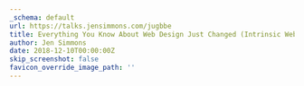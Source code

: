```yaml
---
_schema: default
url: https://talks.jensimmons.com/jugbbe
title: Everything You Know About Web Design Just Changed (Intrinsic Web Design)
author: Jen Simmons
date: 2018-12-10T00:00:00Z
skip_screenshot: false
favicon_override_image_path: ''
---
```


